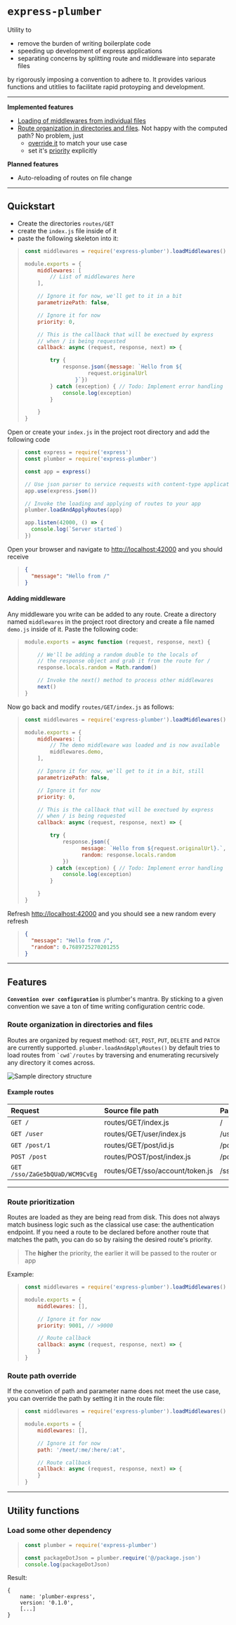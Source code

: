 # `express-plumber`

Utility to 


- remove the burden of writing  boilerplate code
- speeding up development of express applications
- separating concerns by splitting route and middleware into separate files


by rigorously imposing a convention to adhere to. It provides various functions
 and utitlies to facilitate rapid protoyping and development.

---

__Implemented features__

  - [Loading of middlewares from individual files](#adding-middleware)
  - [Route organization in directories and files](#route-organization-in-directories-and-files). Not happy with the computed path? No problem, just 
    - [override it](#route-path-override)  to match your use case
    - set it's [priority](#route-prioritization) explicitly

__Planned features__

- Auto-reloading of routes on file change

---

## Quickstart

- Create the directories `routes/GET`
- create the `index.js` file inside of it
- paste the following skeleton into it:

> ```javascript
> const middlewares = require('express-plumber').loadMiddlewares()
> 
> module.exports = {
>     middlewares: [
>         // List of middlewares here
>     ],
> 
>     // Ignore it for now, we'll get to it in a bit
>     parametrizePath: false,
>
>     // Ignore it for now
>     priority: 0,
>
>     // This is the callback that will be exectued by express
>     // when / is being requested
>     callback: async (request, response, next) => {
> 
>         try {
>             response.json({message: `Hello from ${
>                     request.originalUrl
>                 }`})
>         } catch (exception) { // Todo: Implement error handling
>             console.log(exception)
>         }
> 
>     }
> }
> ```

Open or create your `index.js` in the project root directory and add the following code

> ```javascript
> const express = require('express')
> const plumber = require('express-plumber')
> 
> const app = express()
>
> // Use json parser to service requests with content-type application/json
> app.use(express.json())
>
> // Invoke the loading and applying of routes to your app 
> plumber.loadAndApplyRoutes(app)
> 
> app.listen(42000, () => {
>   console.log(`Server started`)
> })
> ```

Open your browser and navigate to [http://localhost:42000](http://localhost:42000) and you should receive

> ```json
> {
>   "message": "Hello from /"
> }
> ```

#### Adding middleware

Any middleware you write can be added to any route. Create a directory named `middlewares` in the project root directory and create a file named `demo.js` inside of it. Paste the following code:

> ```javascript
> module.exports = async function (request, response, next) {
> 
>     // We'll be adding a random double to the locals of 
>     // the response object and grab it from the route for /
>     response.locals.random = Math.random()
> 
>     // Invoke the next() method to process other middlewares
>     next()
> }
> ```

Now go back and modify `routes/GET/index.js` as follows:

> ```javascript
> const middlewares = require('express-plumber').loadMiddlewares()
> 
> module.exports = {
>     middlewares: [
>         // The demo middleware was loaded and is now available
>         middlewares.demo,
>     ],
> 
>     // Ignore it for now, we'll get to it in a bit, still
>     parametrizePath: false,
>
>     // Ignore it for now
>     priority: 0,
> 
>     // This is the callback that will be exectued by express
>     // when / is being requested
>     callback: async (request, response, next) => {
> 
>         try {
>             response.json({
>                   message: `Hello from ${request.originalUrl}.`,
>                   random: response.locals.random
>             })
>         } catch (exception) { // Todo: Implement error handling
>             console.log(exception)
>         }
> 
>     }
> }
> ```

Refresh [http://localhost:42000](http://localhost:42000) and you should see a new random every refresh

> ```json
> {
>   "message": "Hello from /",
>   "random": 0.7689725270201255
> }

---

## Features

__`Convention over configuration`__ is plumber's mantra. By sticking to a given convention we save a ton of time writing configuration centric code.

### Route organization in directories and files

Routes are organized by request method: `GET`, `POST`, `PUT`, `DELETE` and  `PATCH` are currently supported. `plumber.loadAndApplyRoutes()` by default tries to load routes from `` `cwd`/routes `` by traversing and enumerating recursively any directory it comes across.

![Sample directory structure][structure]

#### Example routes

| Request           | Source file path              | Parsed route path | `parametrizePath` |
| :-                | :-                            | :-                | :-: |
| `GET /`           | routes/GET/index.js           |  /                |`false` |
| `GET /user`       | routes/GET/user/index.js      |  /user            |`false` |
| `GET /post/1`     | routes/GET/post/id.js         |  /post/:id        |`false` |
| `POST /post`      | routes/POST/post/index.js     |  /post            | `false` |
| `GET /sso/ZaGe5bQUaD/WCM9CvEg` | routes/GET/sso/account/token.js | /sso/:account/:token | `true` |

---

### Route prioritization

Routes are loaded as they are being read from disk. This does not always match business logic such as the classical use case: the authentication endpoint. If you need a route to be declared before another route that matches the path, you can do so by raising the desired route's priority.

> The **higher** the priority, the earlier it will be passed to the router or app

Example:

> ```javascript
> const middlewares = require('express-plumber').loadMiddlewares()
> 
> module.exports = {
>     middlewares: [],
>
>     // Ignore it for now
>     priority: 9001, // >9000
>
>     // Route callback
>     callback: async (request, response, next) => {
>     }
> }
> ```

### Route path override

If the convetion of path and parameter name does not meet the use case, you can override the path by setting it in the route file:

> ```javascript
> const middlewares = require('express-plumber').loadMiddlewares()
> 
> module.exports = {
>     middlewares: [],
>
>     // Ignore it for now
>     path: '/meet/:me/:here/:at',
>
>     // Route callback
>     callback: async (request, response, next) => {
>     }
> }
> ```

---

## Utility functions

### Load some other dependency

> ```javascript
> const plumber = require('express-plumber')
> 
> const packageDotJson = plumber.require('@/package.json')
> console.log(packageDotJson)
> ```

Result: 

```
{
    name: 'plumber-express',
    version: '0.1.0',
    [...]
}
 ```

<!--

The packages provides the utilities to split routes into files and 
directories corresponding that then matches the route path.

#### Examples

| Request           | Source file path              | Request method |  Parsed route path |
| :-                | :-                            | :-             | :-                 |
| `GET /`           | routes/GET/index.js           | GET            | /                  |
| `GET /user`       | routes/GET/user/index.js      | GET            | /:user             |
| `GET /user/1`     | routes/GET/user/id.js         | GET            | /:user/:id         |
| `POST /user`      | routes/POST/user/index.js     | POST           | /:user             |




## Functions

### `loadRoutes(routeDirectory)`

Loads all route 

-->

[structure]: directory_structure.png "Logo Title Text 2"